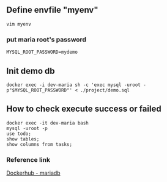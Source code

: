 ## Define envfile "myenv"
```
vim myenv
```
### put maria root's password
```
MYSQL_ROOT_PASSWORD=mydemo
```
## Init demo db
```
docker exec -i dev-maria sh -c 'exec mysql -uroot -p"$MYSQL_ROOT_PASSWORD"' < ./project/demo.sql
```

## How to check execute success or failed
```
docker exec -it dev-maria bash
mysql -uroot -p
use todo;
show tables;
show columns from tasks;
```
### Reference link
[Dockerhub - mariadb](https://hub.docker.com/_/mariadb)